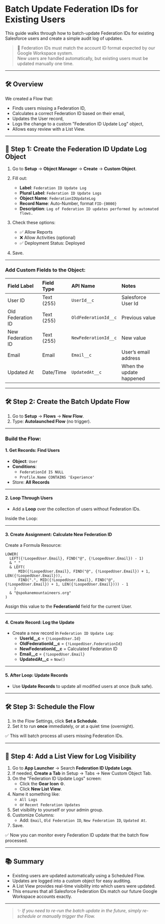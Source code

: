 # Batch Update Federation IDs for Existing Users

This guide walks through how to batch-update Federation IDs for existing Salesforce users and create a simple audit log of updates.

> 🚨 Federation IDs must match the account ID format expected by our Google Workspace system.  
> New users are handled automatically, but existing users must be updated manually one time.

---

## 🛠 Overview

We created a Flow that:
- Finds users missing a Federation ID,
- Calculates a correct Federation ID based on their email,
- Updates the User record,
- Logs the change to a custom "Federation ID Update Log" object,
- Allows easy review with a List View.

---

## 🧩 Step 1: Create the Federation ID Update Log Object

1. Go to **Setup** → **Object Manager** → **Create** → **Custom Object**.
2. Fill out:
   - **Label**: `Federation ID Update Log`
   - **Plural Label**: `Federation ID Update Logs`
   - **Object Name**: `FederationIDUpdateLog`
   - **Record Name**: Auto-Number, format `FID-{0000}`
   - **Description**: `Log of Federation ID updates performed by automated flows.`

3. Check these options:
   - ✅ Allow Reports
   - ❌ Allow Activities (optional)
   - ✅ Deployment Status: Deployed

4. Save.

---

### Add Custom Fields to the Object:

| Field Label       | Field Type | API Name             | Notes                    |
| :---------------- | :--------- | :------------------- | :----------------------- |
| User ID           | Text (255) | `UserId__c`          | Salesforce User Id       |
| Old Federation ID | Text (255) | `OldFederationId__c` | Previous value           |
| New Federation ID | Text (255) | `NewFederationId__c` | New value                |
| Email             | Email      | `Email__c`           | User’s email address     |
| Updated At        | Date/Time  | `UpdatedAt__c`       | When the update happened |

---

## 🛠 Step 2: Create the Batch Update Flow

1. Go to **Setup** → **Flows** → **New Flow**.
2. Type: **Autolaunched Flow** (no trigger).

---

### Build the Flow:

#### 1. Get Records: Find Users
- **Object**: `User`
- **Conditions**:
  - `FederationId IS NULL`
  - `Profile.Name CONTAINS 'Experience'`
- Store: **All Records**

---

#### 2. Loop Through Users
- Add a **Loop** over the collection of users without Federation IDs.

Inside the Loop:

---

#### 3. Create Assignment: Calculate New Federation ID

Create a Formula Resource:

```plaintext
LOWER(
  LEFT({!LoopedUser.Email}, FIND("@", {!LoopedUser.Email}) - 1)
  & "_"
  & LEFT(
      MID({!LoopedUser.Email}, FIND("@", {!LoopedUser.Email}) + 1, LEN({!LoopedUser.Email})),
      FIND(".", MID({!LoopedUser.Email}, FIND("@", {!LoopedUser.Email}) + 1, LEN({!LoopedUser.Email}))) - 1
    )
  & "@spokanemountaineers.org"
)
```

Assign this value to the **FederationId** field for the current User.

---

#### 4. Create Record: Log the Update

- Create a new record in `Federation ID Update Log`:
  - **UserId__c** = `{!LoopedUser.Id}`
  - **OldFederationId__c** = `{!LoopedUser.FederationId}`
  - **NewFederationId__c** = Calculated Federation ID
  - **Email__c** = `{!LoopedUser.Email}`
  - **UpdatedAt__c** = `Now()`

---

#### 5. After Loop: Update Records

- Use **Update Records** to update all modified users at once (bulk safe).

---

## 🛠 Step 3: Schedule the Flow

1. In the Flow Settings, click **Set a Schedule**.
2. Set it to run **once** immediately, or at a quiet time (overnight).

✅ This will batch process all users missing Federation IDs.

---

## 🔎 Step 4: Add a List View for Log Visibility

1. Go to **App Launcher** → Search **Federation ID Update Logs**.
2. If needed, **Create a Tab** in Setup → Tabs → New Custom Object Tab.
3. On the "Federation ID Update Logs" screen:
   - Click the **Gear Icon** ⚙️.
   - Click **New List View**.
4. Name it something like:
   - `All Logs`
   - or `Recent Federation Updates`
5. Set visibility to yourself or your admin group.
6. Customize Columns:
   - Add: `Email`, `Old Federation ID`, `New Federation ID`, `Updated At`.
7. Save.

✅ Now you can monitor every Federation ID update that the batch flow processed.

---

## 📚 Summary

- Existing users are updated automatically using a Scheduled Flow.
- Updates are logged into a custom object for easy auditing.
- A List View provides real-time visibility into which users were updated.
- This ensures that all Salesforce Federation IDs match our future Google Workspace accounts exactly.

---

> ✨ *If you need to re-run the batch update in the future, simply re-schedule or manually trigger the Flow.*
